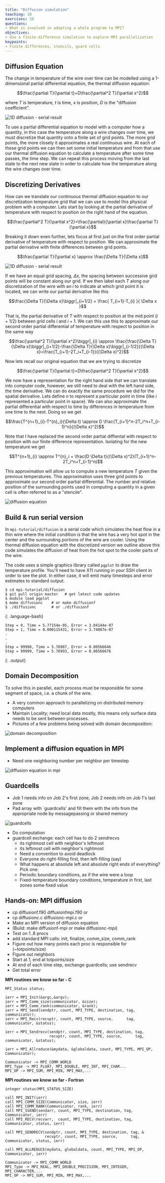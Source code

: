 ```yaml
---
title: "Diffusion simulation"
teaching: 10
exercises: 30
questions:
- What is involved in adapting a whole program to MPI?
objectives:
- Use a finite-difference simulation to explore MPI parallelization
keypoints:
- Finite differences, stencils, guard cells
---
```


## Diffusion Equation
The change in temperature of the wire over time can be modelled using a 1-dimensional partial differential equation, the thermal diffusion equation:

$$\frac{\partial T}{\partial t}=D\frac{\partial^2 T}{\partial x^2}$$

where $T$ is temperature, $t$ is time, $x$ is position, $D$ is the "diffusion coefficient".

![1D diffusion - serial result](../fig/1D_diffusion.png)

To use a partial differential equation to model with a computer how a quantity, in this case the temperature along a wire changes over time, we must discretize that quantity onto a finite set of grid points. The more grid points, the more closely it approximates a real continuous wire. At each of these grid points we can then set some initial temperature and from that use our thermal diffusion equation to calculate a temperature after some time passes, the time step. We can repeat this process moving from the last state to the next new state in order to calculate how the temperature along the wire changes over time.

## Discretizing Derivatives

How can we translate our continuous thermal diffusion equation to our discretization temperature grid that we can use to model this physical problem with a computer. Lets start by looking at the partial derivative of temperature with respect to position on the right hand of the equation.

$$\frac{\partial^2 T}{\partial x^2}=\frac{\partial}{\partial x}\frac{\partial T}{\partial x}$$

Breaking it down even further, lets focus at first just on the first order partial derivative of temperature with respect to position. We can approximate the partial derivative with finite differences between grid points.

$$\frac{\partial T}{\partial x} \approx \frac{\Delta T}{\Delta x}$$

![1D diffusion - serial result](../fig/discretization.svg)

If we have an equal grid spacing, $\Delta x$, the spacing between successive grid points will be constant along our grid. If we then label each $T$ along our discretization of the wire with an $i$ to indicate at which grid point it is located, we can write our partial derivative like this

$$\frac{\Delta T}{\Delta x}\biggr|_{i+1/2} = \frac{ T_{i+1}-T_{i} }{ \Delta x }$$

That is, the partial derivative of $T$ with respect to position at the mid point ($i+1/2$) between grid cells $i$ and $i+1$. We can this use this to approximate our second order partial differential of temperature with respect to position in the same way

$$\frac{\partial^2 T}{\partial x^2}\biggr|_{i} \approx \frac{\frac{\Delta T}{\Delta x}\biggr|_{i+1/2}-\frac{\Delta T}{\Delta x}\biggr|_{i-1/2}}{\Delta x}=\frac{T_{i+1}-2T_i+T_{i-1}}{(\Delta x)^2}$$

Now lets recall our original equation that we are trying to discretize

$$\frac{\partial T}{\partial t}=D\frac{\partial^2 T}{\partial x^2}$$

We now have a representation for the right hand side that we can translate into computer code, however, we still need to deal with the left hand side, the time derivative. We can do exactly the same procedure we did for the spatial derivative. Lets define $n$ to represent a particular point in time (like $i$ represented a particular point in space). We can also approximate the partial differential with respect to time by differences in temperature from one time to the next. Doing so we get

$$\frac{T^{n+1}_{i}-T^{n}_i}{\Delta t} \approx D \frac{T_{i+1}^n-2T_i^n+T_{i-1}^n}{(\Delta x)^2}$$

Note that I have replaced the second order partial diffiental with respect to position with our finite difference representation. Isolating for the new temperature we get

$$T^{n+1}_{i} \approx T^{n}_i + \frac{D \Delta t}{(\Delta x)^2}(T_{i+1}^n-2T_i^n+T_{i-1}^n)$$

This approximation will allow us to compute a new temperature $T$ given the previous temperatures. This approximation uses three grid points to approximate our second order partial differential. The number and relative position of the surrounding points used in computing a quantity in a given cell is often referred to as a "stencile".

![diffusion equation](../fig/stencile.svg)

## Build & run serial version

In `mpi-tutorial/diffusion` is a serial code which simulates the heat flow in a thin wire where the initial condition is that the wire has a very hot spot in the center and the surrounding portions of the wire are cooler. Using the thermal diffusion equation with the discretized version we outline above this code simulates the diffusion of heat from the hot spot to the cooler parts of the wire.

The code uses a simple graphics library called `pgplot` to draw the temperature profile.  You'll need to have X11 running in your SSH client in order to see the plot.  In either case, it will emit many timesteps and error estimates to standard output.

~~~
$ cd mpi-tutorial/diffusion
$ git pull origin master   # get latest code updates
$ module load pgplot
$ make diffusionc    # or make diffusionf 
$ ./diffusionc       # or ./diffusionf
~~~
{: .language-bash}
~~~
Step = 0, Time = 5.77154e-05, Error = 3.04144e-07
Step = 1, Time = 0.000115431, Error = 3.74087e-07
.
.
.
Step = 99998, Time = 5.76987, Error = 0.00566646
Step = 99999, Time = 5.76993, Error = 0.00566676
~~~
{: .output}

## Domain Decomposition

To solve this in parallel, each process must be responsible for some segment of space, i.e. a chunk of the wire. 
- A very common approach to parallelizing on distributed memory computers
- Maintain Locality; need local data mostly, this means only surface data needs to be sent
between processes.
- Pictures of a few problems being solved with domain decomposition:

![domain decomposition](../fig/domain_decomposition.png)

## Implement a diffusion equation in MPI

- Need one neighboring number per neighbor per timestep

![diffusion equation in mpi](../fig/diffusionequationmpi.png)

## Guardcells

- Job 1 needs info on Job 2's first zone, Job 2 needs info on Job 1's last zone
- Pad array with `guardcells' and fill them with the info from the appropriate node by messagepassing or shared memory

![guardcells](../fig/guardcells_1.png)

- Do computation
- guardcell exchange: each cell has to do 2 sendrecvs
	- its rightmost cell with neighbor's leftmost
	- its leftmost cell with neighbor's rightmost
	- Need a convention to avoid deadlock
	- Everyone do right-filling first, then left-filling (say)
	- What happens at absolute left and absolute right ends of everything?  Pick one:
	- Periodic boundary conditions, as if the wire were a loop
	- Fixed-temperature boundary conditions, temperature in first, last zones some fixed value

## Hands-on: MPI diffusion

- cp diffusionf.f90 diffusionfmpi.f90 or
- cp diffusionc.c diffusionc-mpi.c or
- Make an MPI version of diffusion equation
- (Build: make diffusionf-mpi or make diffusionc-mpi)
- Test on 1..8 procs
- add standard MPI calls: init, finalize, comm_size, comm_rank
- Figure out how many points each proc is responsible for (~totpoints/size)
- Figure out neighbors
- Start at 1, end at totpoints/size
- At end of each time step, exchange guardcells; use sendrecv
- Get total error

**MPI routines we know so far - C**

```
MPI_Status status;

ierr = MPI_Init(&argc,&argv);	
ierr = MPI_Comm_size(communicator, &size);
ierr = MPI_Comm_rank(communicator, &rank);
ierr = MPI_Send(sendptr, count, MPI_TYPE, destination, tag, communicator);
ierr = MPI_Recv(recvptr, count, MPI_TYPE, source,      tag, communicator, &status);

ierr = MPI_Sendrecv(sendptr, count, MPI_TYPE, destination, tag,
                    recvptr, count, MPI_TYPE, source,      tag, communicator, &status);

ierr = MPI_Allreduce(&mydata, &globaldata, count, MPI_TYPE, MPI_OP, Communicator);

Communicator -> MPI_COMM_WORLD
MPI_Type -> MPI_FLOAT, MPI_DOUBLE, MPI_INT, MPI_CHAR...
MPI_OP -> MPI_SUM, MPI_MIN, MPI_MAX,...

```

**MPI routines we know so far - Fortran**

``` 
integer status(MPI_STATUS_SIZE)

call MPI_INIT(ierr)
call MPI_COMM_SIZE(Communicator, size, ierr)
call MPI_COMM_RANK(Communicator, rank, ierr)
call MPI_SSEND(sendarr, count, MPI_TYPE, destination, tag, Communicator, ierr)
call MPI_RECV(recvarr,  count, MPI_TYPE, destination, tag, Communicator, status, ierr)

call MPI_SENDRECV(sendptr, count, MPI_TYPE, destination, tag, &
                  recvptr, count, MPI_TYPE, source,      tag, Communicator, status, ierr)
	
call MPI_ALLREDUCE(mydata, globaldata, count, MPI_TYPE, MPI_OP, Communicator, ierr)
	
Communicator -> MPI_COMM_WORLD
MPI_Type -> MPI_REAL, MPI_DOUBLE_PRECISION, MPI_INTEGER, MPI_CHARACTER,...
MPI_OP -> MPI_SUM, MPI_MIN, MPI_MAX,...

```
